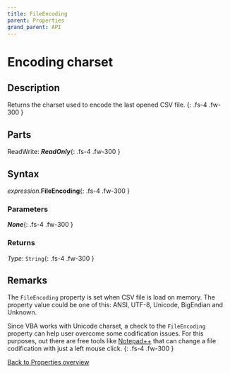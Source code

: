 ```yaml
---
title: FileEncoding
parent: Properties
grand_parent: API
---
```


# Encoding charset

## Description
Returns the charset used to encode the last opened CSV file.
{: .fs-4 .fw-300 }

## Parts
ReadWrite: **_ReadOnly_**{: .fs-4 .fw-300 }

## Syntax
*expression*.**FileEncoding**{: .fs-4 .fw-300 }

### Parameters

**_None_**{: .fs-4 .fw-300 }

### Returns

*Type*: `String`{: .fs-4 .fw-300 }

## Remarks
The `FileEncoding` property is set when CSV file is load on memory. The property value could be one of this: ANSI, UTF-8, Unicode, BigEndian and Unknown.

Since VBA works with Unicode charset, a check to the `FileEncoding` property can help user overcome some codification issues. For this purposes, out there are free tools like [Notepad++](https://notepad-plus-plus.org) that can change a file codification with just a left mouse click.
{: .fs-4 .fw-300 }

[Back to Properties overview](https://ws-garcia.github.io/VBA-CSV-interface/api/properties/)